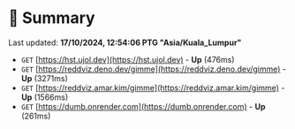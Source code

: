 # 📖 Summary
Last updated: **17/10/2024, 12:54:06 PTG "Asia/Kuala_Lumpur"**

- `GET` [https://hst.ujol.dev](https://hst.ujol.dev) - **Up** (476ms)
- `GET` [https://reddviz.deno.dev/gimme](https://reddviz.deno.dev/gimme) - **Up** (3271ms)
- `GET` [https://reddviz.amar.kim/gimme](https://reddviz.amar.kim/gimme) - **Up** (1566ms)
- `GET` [https://dumb.onrender.com](https://dumb.onrender.com) - **Up** (261ms)
